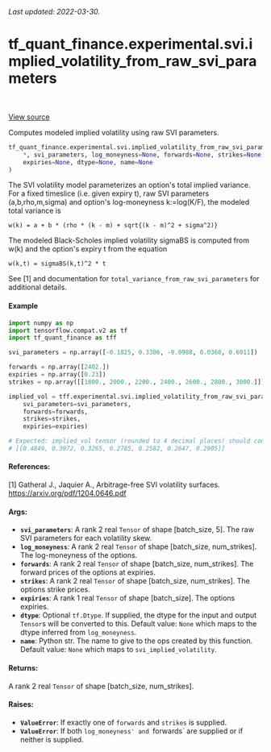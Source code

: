 <!--
This file is generated by a tool. Do not edit directly.
For open-source contributions the docs will be updated automatically.
-->

*Last updated: 2022-03-30.*

<div itemscope itemtype="http://developers.google.com/ReferenceObject">
<meta itemprop="name" content="tf_quant_finance.experimental.svi.implied_volatility_from_raw_svi_parameters" />
<meta itemprop="path" content="Stable" />
</div>

# tf_quant_finance.experimental.svi.implied_volatility_from_raw_svi_parameters

<!-- Insert buttons and diff -->

<table class="tfo-notebook-buttons tfo-api" align="left">
</table>

<a target="_blank" href="https://github.com/google/tf-quant-finance/blob/master/tf_quant_finance/experimental/svi/parameterizations.py">View source</a>



Computes modeled implied volatility using raw SVI parameters.

```python
tf_quant_finance.experimental.svi.implied_volatility_from_raw_svi_parameters(
    *, svi_parameters, log_moneyness=None, forwards=None, strikes=None,
    expiries=None, dtype=None, name=None
)
```



<!-- Placeholder for "Used in" -->

The SVI volatility model parameterizes an option's total implied variance. For
a fixed timeslice (i.e. given expiry t), raw SVI parameters (a,b,rho,m,sigma)
and option's log-moneyness k:=log(K/F), the modeled total variance is
```None
w(k) = a + b * (rho * (k - m) + sqrt{(k - m)^2 + sigma^2)}
```

The modeled Black-Scholes implied volatility sigmaBS is computed from w(k)
and the option's expiry t from the equation
```None
w(k,t) = sigmaBS(k,t)^2 * t
```

See [1] and documentation for `total_variance_from_raw_svi_parameters` for
additional details.

#### Example

```python
import numpy as np
import tensorflow.compat.v2 as tf
import tf_quant_finance as tff

svi_parameters = np.array([-0.1825, 0.3306, -0.0988, 0.0368, 0.6011])

forwards = np.array([2402.])
expiries = np.array([0.23])
strikes = np.array([[1800., 2000., 2200., 2400., 2600., 2800., 3000.]])

implied_vol = tff.experimental.svi.implied_volatility_from_raw_svi_parameters(
    svi_parameters=svi_parameters,
    forwards=forwards,
    strikes=strikes,
    expiries=expiries)

# Expected: implied_vol tensor (rounded to 4 decimal places) should contain
# [[0.4849, 0.3972, 0.3265, 0.2785, 0.2582, 0.2647, 0.2905]]
```

#### References:
[1] Gatheral J., Jaquier A., Arbitrage-free SVI volatility surfaces.
https://arxiv.org/pdf/1204.0646.pdf

#### Args:


* <b>`svi_parameters`</b>: A rank 2 real `Tensor` of shape [batch_size, 5]. The raw SVI
  parameters for each volatility skew.
* <b>`log_moneyness`</b>: A rank 2 real `Tensor` of shape [batch_size, num_strikes].
  The log-moneyness of the options.
* <b>`forwards`</b>: A rank 2 real `Tensor` of shape [batch_size, num_strikes]. The
  forward prices of the options at expiries.
* <b>`strikes`</b>: A rank 2 real `Tensor` of shape [batch_size, num_strikes]. The
  options strike prices.
* <b>`expiries`</b>: A rank 1 real `Tensor` of shape [batch_size]. The options
  expiries.
* <b>`dtype`</b>: Optional `tf.Dtype`. If supplied, the dtype for the input and output
  `Tensor`s will be converted to this.
  Default value: `None` which maps to the dtype inferred from
    `log_moneyness`.
* <b>`name`</b>: Python str. The name to give to the ops created by this function.
  Default value: `None` which maps to `svi_implied_volatility`.


#### Returns:

A rank 2 real `Tensor` of shape [batch_size, num_strikes].



#### Raises:


* <b>`ValueError`</b>: If exactly one of `forwards` and `strikes` is supplied.
* <b>`ValueError`</b>: If both `log_moneyness' and `forwards` are supplied or if
neither is supplied.